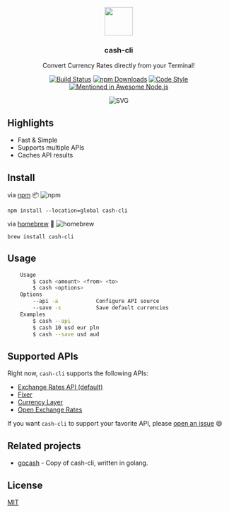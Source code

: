 <p align="center">
  <img src="https://i.imgur.com/ddhPSQ4.png" height="64">
  <h3 align="center">cash-cli</h3>
  <p align="center">Convert Currency Rates directly from your Terminal!<p>
  <p align="center">
	<a href="https://travis-ci.org/xxczaki/cash-cli"><img src="https://travis-ci.org/xxczaki/cash-cli.svg?branch=master" alt="Build Status"></a>
	<a href="https://npmjs.com/package/cash-cli"><img src="https://img.shields.io/npm/dt/cash-cli.svg" alt="npm Downloads"></a>
	<a href="https://github.com/sindresorhus/xo"><img src="https://img.shields.io/badge/code_style-XO-5ed9c7.svg" alt="Code Style"></a>
	<a href='https://github.com/sindresorhus/awesome-nodejs'><img src='https://awesome.re/mentioned-badge.svg' alt='Mentioned in Awesome Node.js' /></a>

</p>
</p>
<p align="center"><img src="https://rawcdn.githack.com/xxczaki/cash-cli/master/cash.svg" alt="SVG"></p>

## Highlights

* Fast & Simple
* Supports multiple APIs
* Caches API results

## Install

via [npm](https://www.npmjs.com/) :package: ![npm](https://img.shields.io/npm/v/cash-cli.svg)
```
npm install --location=global cash-cli
```

via [homebrew](https://brew.sh/) :beer: ![homebrew](https://img.shields.io/homebrew/v/cash-cli.svg)
```
brew install cash-cli
```
## Usage

```bash
	Usage
		$ cash <amount> <from> <to>
		$ cash <options>
	Options
		--api -a	        Configure API source
		--save -s 			Save default currencies
	Examples
		$ cash --api
		$ cash 10 usd eur pln
		$ cash --save usd aud
```

## Supported APIs

Right now, `cash-cli` supports the following APIs:

- [Exchange Rates API (default)](https://exchangeratesapi.io/)
- [Fixer](https://fixer.io/)
- [Currency Layer](https://currencylayer.com/)
- [Open Exchange Rates](https://openexchangerates.org/)

If you want `cash-cli` to support your favorite API, please [open an issue](https://github.com/xxczaki/cash-cli/issues/new) :smile:

## Related projects

- [gocash](https://github.com/basebandit/gocash) - Copy of cash-cli, written in golang.

## License

[MIT](https://opensource.org/licenses/MIT)
